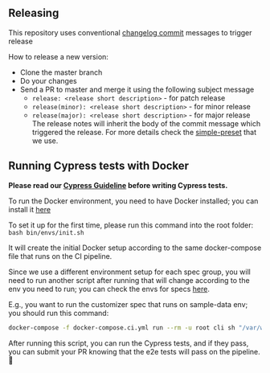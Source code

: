 
## Releasing

This repository uses conventional [changelog commit](https://github.com/pearlfibers/conventional-changelog-simple-preset) messages to trigger release

How to release a new version:

- Clone the master branch
- Do your changes
- Send a PR to master and merge it using the following subject message
  - `release: <release short description>` - for patch release
  - `release(minor): <release short description>` - for minor release
  - `release(major): <release short description>` - for major release
The release notes will inherit the body of the commit message which triggered the release. For more details check the [simple-preset](https://github.com/pearlfibers/conventional-changelog-simple-preset) that we use.

## Running Cypress tests with Docker
**Please read our [Cypress Guideline](https://github.com/pearlfibers/cypress-guideline) before writing Cypress tests.**

To run the Docker environment, you need to have Docker installed; you can install it [here](https://www.docker.com/products/docker-desktop)

To set it up for the first time, please run this command into the root folder: `bash bin/envs/init.sh`

It will create the initial Docker setup according to the same docker-compose file that runs on the CI pipeline.

Since we use a different environment setup for each spec group, you will need to run another script after running that will change according to the env you need to run; you can check the envs for specs [here](https://github.com/pearlfibers/khutar/blob/master/.github/workflows/build-dev-artifacts.yml#L96-L146).

E.g., you want to run the customizer spec that runs on sample-data env; you should run this command:
```bash
docker-compose -f docker-compose.ci.yml run --rm -u root cli sh "/var/www/html/bin/envs/sample-data/start.sh"
```

After running this script, you can run the Cypress tests, and if they pass, you can submit your PR knowing that the e2e tests will pass on the pipeline. :raised_hands:
